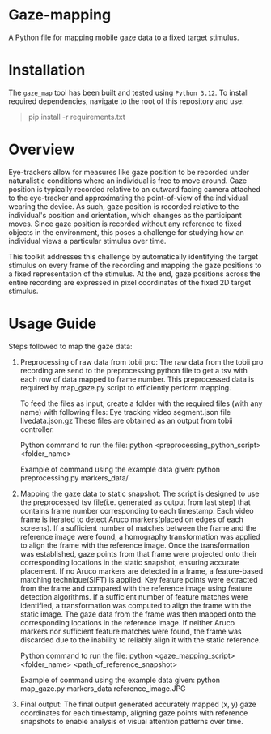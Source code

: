 # Gaze-mapping

A Python file for mapping mobile gaze data to a fixed target stimulus.

# Installation
The `gaze_map` tool has been built and tested using `Python 3.12`. To install required dependencies, navigate to the root of this repository and use:

> pip install -r requirements.txt

# Overview

Eye-trackers allow for measures like gaze position to be recorded under naturalistic conditions where an individual is free to move around. Gaze position is typically recorded relative to an outward facing camera attached to the eye-tracker and approximating the point-of-view of the individual wearing the device. As such, gaze position is recorded relative to the individual's position and orientation, which changes as the participant moves. Since gaze position is recorded without any reference to fixed objects in the environment, this poses a challenge for studying how an individual views a particular stimulus over time.

This toolkit addresses this challenge by automatically identifying the target stimulus on every frame of the recording and mapping the gaze positions to a fixed representation of the stimulus. At the end, gaze positions across the entire recording are expressed in pixel coordinates of the fixed 2D target stimulus.

# Usage Guide
Steps followed to map the gaze data:
1) Preprocessing of raw data from tobii pro:
    The raw data from the tobii pro recording are send to the preprocessing python file to get a tsv with each row of data mapped to frame number. This preprocessed data is required by map_gaze.py script to efficiently perform mapping.

    To feed the files as input, create a folder with the required files (with any name) with following files:
        Eye tracking video
        segment.json file
        livedata.json.gz 
        These files are obtained as an output from tobii controller.

    Python command to run the file:
        python <preprocessing_python_script> <folder_name>
        
    Example of command using the example data given:
        python preprocessing.py markers_data/

2) Mapping the gaze data to static snapshot:
    The script is designed to use the preprocessed tsv file(i.e. generated as output from last step) that contains frame number corresponding to each timestamp. Each video frame is iterated to detect Aruco markers(placed on edges of each screens). If a sufficient number of matches between the frame and the reference image were found, a homography transformation was applied to align the frame with the reference image. Once the transformation was established, gaze points from that frame were projected onto their corresponding locations in the static snapshot, ensuring accurate placement.
    If no Aruco markers are detected in a frame, a feature-based matching technique(SIFT) is applied. Key feature points were extracted from the frame and compared with the reference image using feature detection algorithms. If a sufficient number of feature matches were identified, a transformation was computed to align the frame with the static image. The gaze data from the frame was then mapped onto the corresponding locations in the reference image.
    If neither Aruco markers nor sufficient feature matches were found, the frame was discarded due to the inability to reliably align it with the static reference. 


    Python command to run the file:
        python <gaze_mapping_script> <folder_name> <path_of_reference_snapshot>
        
    Example of command using the example data given:
        python map_gaze.py markers_data reference_image.JPG

3) Final output:
    The final output generated accurately mapped (x, y) gaze coordinates for each timestamp, aligning gaze points with reference snapshots to enable analysis of visual attention patterns over time. 

